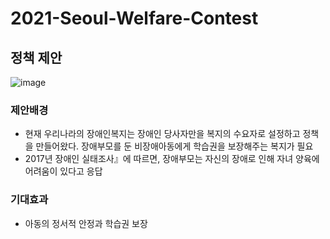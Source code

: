 # 2021-Seoul-Welfare-Contest
## 정책 제안
![image](https://github.com/user-attachments/assets/21ee9473-7892-4aa8-89df-acd8676bad0e)


### 제안배경
- 현재 우리나라의 장애인복지는 장애인 당사자만을 복지의 수요자로 설정하고 정책을 만들어왔다. 장애부모를 둔 비장애아동에게 학습권을 보장해주는 복지가 필요
- 2017년 장애인 실태조사』에 따르면, 장애부모는 자신의 장애로 인해 자녀 양육에 어려움이 있다고 응답
### 기대효과
- 아동의 정서적 안정과 학습권 보장


